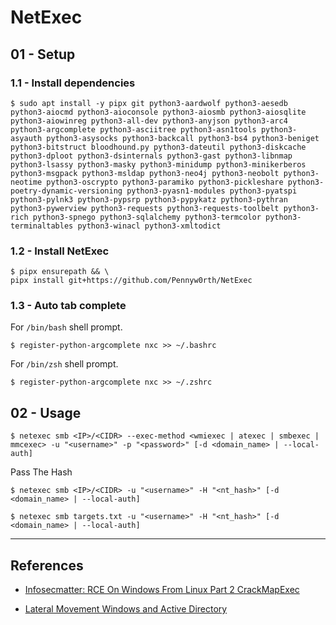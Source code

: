 # NetExec

## 01 - Setup

### 1.1 - Install dependencies

```
$ sudo apt install -y pipx git python3-aardwolf python3-aesedb python3-aiocmd python3-aioconsole python3-aiosmb python3-aiosqlite python3-aiowinreg python3-all-dev python3-anyjson python3-arc4 python3-argcomplete python3-asciitree python3-asn1tools python3-asyauth python3-asysocks python3-backcall python3-bs4 python3-beniget python3-bitstruct bloodhound.py python3-dateutil python3-diskcache python3-dploot python3-dsinternals python3-gast python3-libnmap python3-lsassy python3-masky python3-minidump python3-minikerberos python3-msgpack python3-msldap python3-neo4j python3-neobolt python3-neotime python3-oscrypto python3-paramiko python3-pickleshare python3-poetry-dynamic-versioning python3-pyasn1-modules python3-pyatspi python3-pylnk3 python3-pypsrp python3-pypykatz python3-pythran python3-pywerview python3-requests python3-requests-toolbelt python3-rich python3-spnego python3-sqlalchemy python3-termcolor python3-terminaltables python3-winacl python3-xmltodict
```

### 1.2 - Install NetExec

```
$ pipx ensurepath && \
pipx install git+https://github.com/Pennyw0rth/NetExec
```

### 1.3 - Auto tab complete

For `/bin/bash` shell prompt.

```
$ register-python-argcomplete nxc >> ~/.bashrc
```

For `/bin/zsh` shell prompt.

```
$ register-python-argcomplete nxc >> ~/.zshrc
```

## 02 - Usage

```
$ netexec smb <IP>/<CIDR> --exec-method <wmiexec | atexec | smbexec | mmcexec> -u "<username>" -p "<password>" [-d <domain_name> | --local-auth]
```

Pass The Hash

```
$ netexec smb <IP>/<CIDR> -u "<username>" -H "<nt_hash>" [-d <domain_name> | --local-auth]

$ netexec smb targets.txt -u "<username>" -H "<nt_hash>" [-d <domain_name> | --local-auth]
```

---
## References

- [Infosecmatter: RCE On Windows From Linux Part 2 CrackMapExec](https://www.infosecmatter.com/rce-on-windows-from-linux-part-2-crackmapexec/)

- [Lateral Movement Windows and Active Directory](https://riccardoancarani.github.io/2019-10-04-lateral-movement-megaprimer/)
